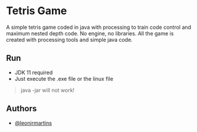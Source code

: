 
# Tetris Game

A simple tetris game coded in java with processing to train code control and maximum nested depth code. No engine, no libraries. All the game is created with processing tools and simple java code.



## Run

 - JDK 11 required
 - Just execute the .exe file or the linux file

> java -jar will not work!
    
## Authors

- [@leonjrmartins](https://www.github.com/leon-junio)


